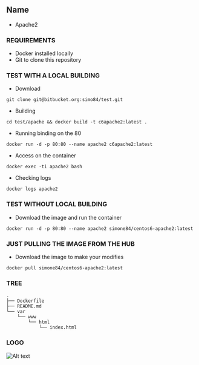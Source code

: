 
## Name ##

- Apache2

### REQUIREMENTS ###

- Docker installed locally
- Git to clone this repository

### TEST WITH A LOCAL BUILDING ###

* Download
```
git clone git@bitbucket.org:simo84/test.git
```
* Building
```
cd test/apache && docker build -t c6apache2:latest .
```
* Running binding on the 80
```
docker run -d -p 80:80 --name apache2 c6apache2:latest
```
* Access on the container
```
docker exec -ti apache2 bash
```
* Checking logs
```
docker logs apache2
```

### TEST WITHOUT LOCAL BUILDING ###

* Download the image and run the container
```
docker run -d -p 80:80 --name apache2 simone84/centos6-apache2:latest
```
### JUST PULLING THE IMAGE FROM THE HUB ###
* Download the image to make your modifies
```
docker pull simone84/centos6-apache2:latest
```

### TREE ###
```
.
├── Dockerfile
├── README.md
└── var
    └── www
        └── html
            └── index.html
```

### LOGO ###
![Alt text](https://goodlogo.com/images/logos/apache_software_foundation_logo_3074.gif "Apache Logo")
